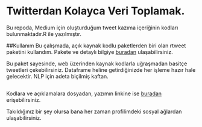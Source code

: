 # Twitterdan Kolayca Veri Toplamak.

Bu repoda, Medium için oluşturduğum tweet kazıma içeriğinin kodları bulunmaktadır.R ile yazılmıştır.

##Kullanım
Bu çalışmada, açık kaynak kodlu paketlerden biri olan rtweet paketini kullandım. Pakete ve detaylı bilgiye [buradan](https://github.com/ropensci/rtweet) ulaşabilirsiniz.

Bu paket sayesinde, web üzerinden kaynak kodlarla uğraşmadan basitçe tweetleri çekebilirsiniz. Dataframe heline getirdiğinizde her işleme hazır hale gelecektir. NLP için adeta biçilmiş kaftan. 

##
Kodlara ve açıklamalara dosyadan, yazımın linkine ise [buradan](https://medium.com/@itsnotthathard/twitterdan-kolayca-veri-toplamak-943960bdd73b) erişebilirsiniz.

Takıldığınız bir şey olursa bana her zaman profilimdeki sosyal ağlardan ulaşabilirsiniz.
